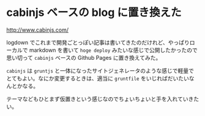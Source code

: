 # cabinjs ベースの blog に置き換えた
http://www.cabinjs.com/

logdown でこれまで開発ごとっぽい記事は書いてきたのだけれど、やっぱりローカルで markdown を書いて `hoge deploy` みたいな感じで公開したかったので思い切って `cabinjs` ベースの Github Pages に置き換えてみた。

`cabinjs` は `gruntjs` と一体になったサイトジェネレータのような感じで軽量でとてもよい。なにか変更するときは、適当に `gruntfile` をいじればだいたいなんとかなる。

テーマなどもひとまず仮置きという感じなのでちょいちょいと手を入れていきたい。
